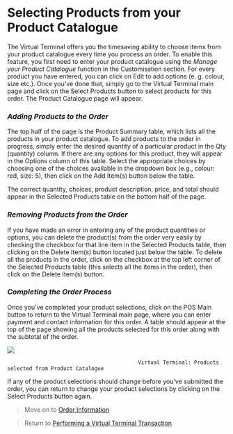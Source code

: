 
# Selecting Products from your Product Catalogue

The Virtual Terminal offers you the timesaving ability to choose items from your product catalogue every time you process an order. To enable this feature, you first need to enter your product catalogue using the *Manage your Product Catalogue* function in the Customisation section. For every product you have entered, you can click on Edit to add options (e. g. colour, size etc.). Once you've done that, simply go to the Virtual Terminal main page and click on the Select Products button to select products for this order. The Product Catalogue page will appear.

 

### *Adding Products to the Order*

The top half of the page is the Product Summary table, which lists all the products in your product catalogue. To add products to the order in progress, simply enter the desired quantity of a particular product in the Qty (quantity) column. If there are any options for this product, they will appear in the Options column of this table. Select the appropriate choices by choosing one of the choices available in the dropdown box (e.g., colour: red, size: 5), then click on the Add Item(s) button below the table.

The correct quantity, choices, product description, price, and total should appear in the Selected Products table on the bottom half of the page.

 

### *Removing Products from the Order*

If you have made an error in entering any of the product quantities or options, you can delete the product(s) from the order very easily by checking the checkbox for that line item in the Selected Products table, then clicking on the Delete Item(s) button located just below the table. To delete all the products in the order, click on the checkbox at the top left corner of the Selected Products table (this selects all the items in the order), then click on the Delete Item(s) button.

 

### *Completing the Order Process*

Once you've completed your product selections, click on the POS Main button to return to the Virtual Terminal main page, where you can enter payment and contact information for this order.
A table should appear at the top of the page showing all the products selected for this order along with the subtotal of the order.

![](/ipg-na/assets/images/assets/images/selectProducts.jpg)

                                              Virtual Terminal: Products selected from Product Catalogue

If any of the product selections should change before you've submitted the order, you can return to change your product selections by clicking on the Select Products button again.



> Move on to [Order Information](?path=docs/additionalInfo/AddOrderInformation.md)

> Return to [Performing a Virtual Terminal Transaction](?path=docs/additionalInfo/VirtualTerminal.md)